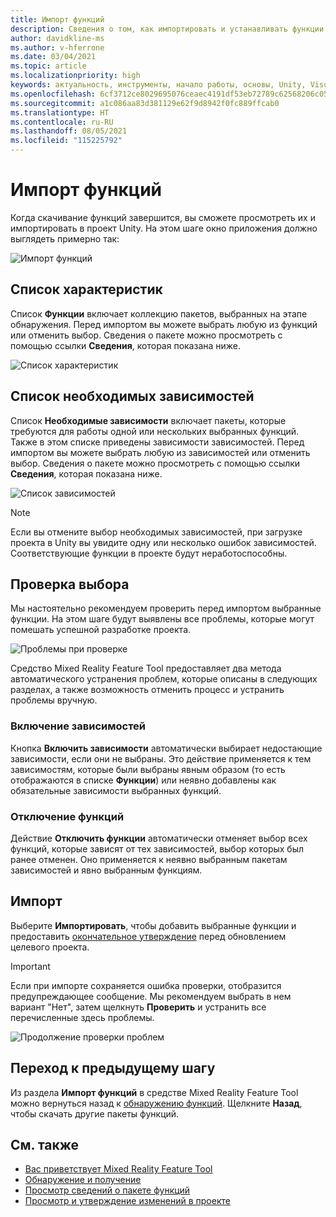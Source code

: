 ```yaml
---
title: Импорт функций
description: Сведения о том, как импортировать и устанавливать функции из средства Mixed Reality Feature Tool для разработки для HoloLens и смешанной реальности.
author: davidkline-ms
ms.author: v-hferrone
ms.date: 03/04/2021
ms.topic: article
ms.localizationpriority: high
keywords: актуальность, инструменты, начало работы, основы, Unity, Visual Studio, набор средств, гарнитура смешанной реальности, гарнитура Windows Mixed Reality, гарнитура виртуальной реальности, установка, Windows, HoloLens, эмулятор, Unreal, OpenXR
ms.openlocfilehash: 6cf3712ce8029695076ceaec4191df53eb72789c62568206c056f1afc6c04c3b
ms.sourcegitcommit: a1c086aa83d381129e62f9d8942f0fc889ffcab0
ms.translationtype: HT
ms.contentlocale: ru-RU
ms.lasthandoff: 08/05/2021
ms.locfileid: "115225792"
---
```

# <a name="importing-features"></a>Импорт функций

Когда скачивание функций завершится, вы сможете просмотреть их и импортировать в проект Unity. На этом шаге окно приложения должно выглядеть примерно так:

![Импорт функций](images/FeatureToolImport.png)

## <a name="features-list"></a>Список характеристик

Список **Функции** включает коллекцию пакетов, выбранных на этапе обнаружения. Перед импортом вы можете выбрать любую из функций или отменить выбор. Сведения о пакете можно просмотреть с помощью ссылки **Сведения**, которая показана ниже.

![Список характеристик](images/FeaturesList.png)

## <a name="required-dependencies-list"></a>Список необходимых зависимостей

Список **Необходимые зависимости** включает пакеты, которые требуются для работы одной или нескольких выбранных функций. Также в этом списке приведены зависимости зависимостей. Перед импортом вы можете выбрать любую из зависимостей или отменить выбор. Сведения о пакете можно просмотреть с помощью ссылки **Сведения**, которая показана ниже.

![Список зависимостей](images/RequiredDependencyList.png)

> [!NOTE]
> Если вы отмените выбор необходимых зависимостей, при загрузке проекта в Unity вы увидите одну или несколько ошибок зависимостей. Соответствующие функции в проекте будут неработоспособны.

## <a name="validating-selections"></a>Проверка выбора

Мы настоятельно рекомендуем проверить перед импортом выбранные функции. На этом шаге будут выявлены все проблемы, которые могут помешать успешной разработке проекта.

![Проблемы при проверке](images/ValidationIssues.png)

Средство Mixed Reality Feature Tool предоставляет два метода автоматического устранения проблем, которые описаны в следующих разделах, а также возможность отменить процесс и устранить проблемы вручную.

### <a name="enable-dependencies"></a>Включение зависимостей

Кнопка **Включить зависимости** автоматически выбирает недостающие зависимости, если они не выбраны. Это действие применяется к тем зависимостям, которые были выбраны явным образом (то есть отображаются в списке **Функции**) или неявно добавлены как обязательные зависимости выбранных функций.

### <a name="disable-features"></a>Отключение функций

Действие **Отключить функции** автоматически отменяет выбор всех функций, которые зависят от тех зависимостей, выбор которых был ранее отменен. Оно применяется к неявно выбранным пакетам зависимостей и явно выбранным функциям.

## <a name="importing"></a>Импорт

Выберите **Импортировать**, чтобы добавить выбранные функции и предоставить [окончательное утверждение](reviewing-changes.md) перед обновлением целевого проекта.

> [!IMPORTANT]
> Если при импорте сохраняется ошибка проверки, отобразится предупреждающее сообщение. Мы рекомендуем выбрать в нем вариант "Нет", затем щелкнуть **Проверить** и устранить все перечисленные здесь проблемы.
>
> ![Продолжение проверки проблем](images/ValidationContinueAnyway.png)

## <a name="going-back-to-the-previous-step"></a>Переход к предыдущему шагу

Из раздела **Импорт функций** в средстве Mixed Reality Feature Tool можно вернуться назад к [обнаружению функций](discovering-features.md). Щелкните **Назад**, чтобы скачать другие пакеты функций.

## <a name="see-also"></a>См. также

- [Вас приветствует Mixed Reality Feature Tool](welcome-to-mr-feature-tool.md)
- [Обнаружение и получение](discovering-features.md)
- [Просмотр сведений о пакете функций](viewing-package-details.md)
- [Просмотр и утверждение изменений в проекте](reviewing-changes.md)
